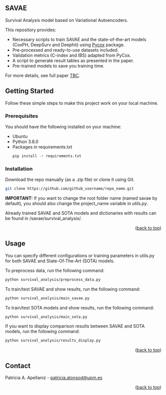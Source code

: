 <!-- ABOUT THE PROJECT -->
## SAVAE

Survival Analysis model based on Variational Autoencoders. 

This repository provides:
* Necessary scripts to train SAVAE and the state-of-the-art models (CoxPH, DeepSurv and Deephit) using [Pycox](https://github.com/havakv/pycox) package.
* Pre-processed and ready-to-use datasets included.
* Validation metrics (C-index and IBS) adapted from PyCox.
* A script to generate result tables as presented in the paper.
* Pre-trained models to save you training time.

For more details, see full paper [TBC]().


<!-- GETTING STARTED -->
## Getting Started
Follow these simple steps to make this project work on your local machine.

### Prerequisites
You should have the following installed on your machine:

* Ubuntu
* Python 3.8.0
* Packages in requirements.txt
  ```sh
  pip install -r requirements.txt
  ```

### Installation

Download the repo manually (as a .zip file) or clone it using Git.
   ```sh
   git clone https://github.com/github_username/repo_name.git
   ```

**IMPORTANT:** If you want to change the root folder name (named savae by default), you should also change the project_name variable in _utils.py_.

Already trained SAVAE and SOTA models and dictionaries with results can be found in /savae/survival_analysis/.
<p align="right">(<a href="#readme-top">back to top</a>)</p>

<!-- USAGE EXAMPLES -->
## Usage

You can specify different configurations or training parameters in utils.py for both SAVAE and State-Of-The-Art (SOTA) models. 

To preprocess data, run the following command:
   ```sh
   python survival_analysis/preprocess_data.py
   ```

To train/test SAVAE and show results, run the following command:
   ```sh
   python survival_analysis/main_savae.py
   ```
To train/test SOTA models and show results, run the following command:
   ```sh
   python survival_analysis/main_sota.py
   ```

If you want to display comparison results between SAVAE and SOTA models, run the following command:
   ```sh
   python survival_analysis/results_display.py
   ```

<p align="right">(<a href="#readme-top">back to top</a>)</p>



[//]: # (<!-- LICENSE -->)

[//]: # (## License)

[//]: # ()
[//]: # (Distributed under the XXX License. See `LICENSE.txt` for more information.)

[//]: # ()
[//]: # (<p align="right">&#40;<a href="#readme-top">back to top</a>&#41;</p>)



<!-- CONTACT -->
## Contact

Patricia A. Apellaniz - patricia.alonsod@upm.es

<p align="right">(<a href="#readme-top">back to top</a>)</p>


[//]: # (<!-- ACKNOWLEDGMENTS -->)

[//]: # (## Acknowledgments)

[//]: # ()
[//]: # (* []&#40;&#41;)

[//]: # (* []&#40;&#41;)

[//]: # (* []&#40;&#41;)

[//]: # (<p align="right">&#40;<a href="#readme-top">back to top</a>&#41;</p>)

